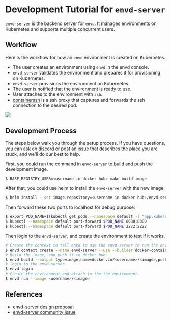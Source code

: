 # Development Tutorial for `envd-server`

`envd-server` is the backend server for `envd`. It manages environments on Kubernetes and supports multiple concurrent users.

## Workflow

Here is the workflow for how an `envd` environment is created on Kubernetes.

- The user creates an environment using `envd` in the envd console.
- `envd-server` validates the environment and prepares it for provisioning on Kubernetes.
- `envd-server` provisions the environment on Kubernetes.
- The user is notified that the environment is ready to use.
- User attaches to the environment with `ssh`.
- [containerssh](https://github.com/ContainerSSH/libcontainerssh/) is a ssh proxy that captures and forwards the ssh connection to the desired pod.

![](https://user-images.githubusercontent.com/5100735/201919714-0539bb67-3855-42f7-9b39-0d1f6a8f21e5.svg)

## Development Process

The steps below walk you through the setup process. If you have questions, you can ask on [discord](https://discord.gg/KqswhpVgdU) or post an issue that describes the place you are stuck, and we'll do our best to help.

First, you could run the command in `envd-server` to build and push the development image.

```bash
$ BASE_REGISTRY_USER=<username in docker hub> make build-image
```

After that, you could use helm to install the `envd-server` with the new image:

```bash
$ helm install --set image.repository=<username in docker hub>/envd-server --set image.tag=dev envd-server ./manifests
```

Then forward these two ports to localhost for debug purpose:

```bash
$ export POD_NAME=$(kubectl get pods --namespace default -l "app.kubernetes.io/name=envd-server,app.kubernetes.io/instance=envd-server" -o jsonpath="{.items[0].metadata.name}")
$ kubectl --namespace default port-forward $POD_NAME 8080:8080
$ kubectl --namespace default port-forward $POD_NAME 2222:2222
```

Then login to the `envd-server`, and create the environment to test if it works.

```bash
# Create the context to tell envd to use the envd-server to run the environments.
$ envd context create --name envd-server --use --builder docker-container --runner envd-server --runner-address localhost:2222
# Build the image, and push it to docker hub.
$ envd build --output type=image,name=docker.io/<username>/<image>,push=true
# login to the envd-server.
$ envd login
# Create the environment and attach to the the environment.
$ envd run --image <username>/<image>
```

## References

- [envd-server design proposal](https://github.com/tensorchord/envd/blob/main/docs/proposals/20220603-kubernetes-vendor.md)
- [envd-server community issue](https://github.com/tensorchord/envd/issues/179)
